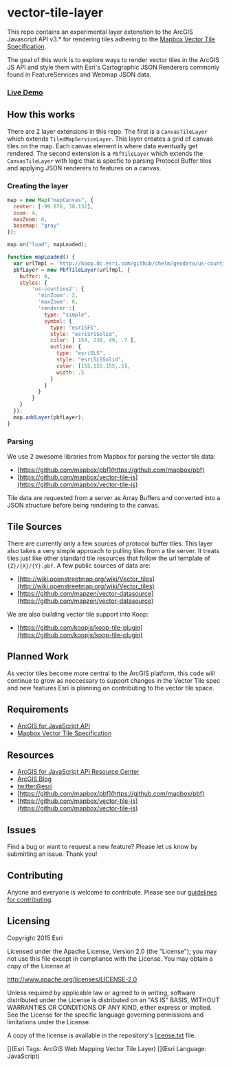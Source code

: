 # vector-tile-layer

This repo contains an experimental layer extenstion to the ArcGIS Javascript API v3.\* for rendering tiles adhering to the [Mapbox Vector Tile Specification](https://github.com/mapbox/vector-tile-spec). 

The goal of this work is to explore ways to render vector tiles in the ArcGIS JS API and style them with Esri's Cartographic JSON Renderers commonly found in FeatureServices and Webmap JSON data.

### [Live Demo](https://arcgis.github.io/vector-tile-layer/examples/index.html)

## How this works

There are 2 layer extensions in this repo. The first is a `CanvasTileLayer` which extends `TiledMapServiceLayer`. This layer creates a grid of canvas tiles on the map. Each canvas element is where data eventually get rendered. The second extension is a `PbfTileLayer` which extends the `CanvasTileLayer` with logic that is specfic to parsing Protocol Buffer tiles and applying JSON renderers to features on a canvas.

### Creating the layer

```javascript
map = new Map("mapCanvas", {
  center: [-99.076, 38.132],
  zoom: 4,
  maxZoom: 6,
  basemap: "gray"
});

map.on("load", mapLoaded);

function mapLoaded() {
  var urlTmpl = 'http://koop.dc.esri.com/github/chelm/geodata/us-counties2/tiles/{level}/{col}/{row}.pbf';
  pbfLayer = new PbfTileLayer(urlTmpl, {
    buffer: 0,
    styles: { 
        'us-counties2': {
          'minZoom': 2,
          'maxZoom': 6,
          'renderer':{
            type: "simple",
            symbol: {
              type: "esriSFS",
              style: "esriSFSSolid",
              color: [ 154, 238, 49, .7 ],
              outline: {
                type: "esriSLS",
                style: "esriSLSSolid",
                color: [155,155,155,.5],
                width: .5
              }
            }
          }
        }
    }
  });
  map.addLayer(pbfLayer);
}
```

### Parsing 

We use 2 awesome libraries from Mapbox for parsing the vector tile data: 

* [https://github.com/mapbox/pbf](https://github.com/mapbox/pbf)
* [https://github.com/mapbox/vector-tile-js](https://github.com/mapbox/vector-tile-js)

Tile data are requested from a server as Array Buffers and converted into a JSON structure before being rendering to the canvas.

## Tile Sources

There are currently only a few sources of protocol buffer tiles. This layer also takes a very simple approach to pulling tiles from a tile server. It treats tiles just like other standard tile resources that follow the url template of `{Z}/{X}/{Y}.pbf`. A few public sources of data are: 

* [http://wiki.openstreetmap.org/wiki/Vector_tiles](http://wiki.openstreetmap.org/wiki/Vector_tiles)
* [https://github.com/mapzen/vector-datasource](https://github.com/mapzen/vector-datasource) 

We are also building vector tile support into Koop: 

* [https://github.com/koopjs/koop-tile-plugin](https://github.com/koopjs/koop-tile-plugin)

## Planned Work 

As vector tiles become more central to the ArcGIS platform, this code will continue to grow as neccessary to support changes in the Vector Tile spec and new features Esri is planning on contributing to the vector tile space.

## Requirements

* [ArcGIS for JavaScript API](https://developers.arcgis.com/javascript/)
* [Mapbox Vector Tile Specification](https://github.com/mapbox/vector-tile-spec)

## Resources

* [ArcGIS for JavaScript API Resource Center](https://developers.arcgis.com/javascript/)
* [ArcGIS Blog](http://blogs.esri.com/esri/arcgis/)
* [twitter@esri](http://twitter.com/esri)
* [https://github.com/mapbox/pbf](https://github.com/mapbox/pbf)
* [https://github.com/mapbox/vector-tile-js](https://github.com/mapbox/vector-tile-js)

## Issues

Find a bug or want to request a new feature?  Please let us know by submitting an issue.  Thank you!

## Contributing

Anyone and everyone is welcome to contribute. Please see our [guidelines for contributing](https://github.com/esri/contributing).

## Licensing
Copyright 2015 Esri

Licensed under the Apache License, Version 2.0 (the "License");
you may not use this file except in compliance with the License.
You may obtain a copy of the License at

   http://www.apache.org/licenses/LICENSE-2.0

Unless required by applicable law or agreed to in writing, software
distributed under the License is distributed on an "AS IS" BASIS,
WITHOUT WARRANTIES OR CONDITIONS OF ANY KIND, either express or implied.
See the License for the specific language governing permissions and
limitations under the License.

A copy of the license is available in the repository's [license.txt]( ./license.txt) file.

[](Esri Tags: ArcGIS Web Mapping Vector Tile Layer)
[](Esri Language: JavaScript)

